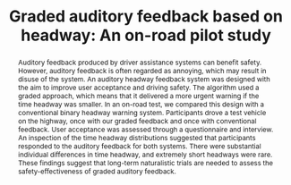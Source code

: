 ---
layout: publication
sitemap: false
title: "Graded auditory feedback based on headway: An on-road pilot study"
authors: Bazilinskyy, P., Stapel, J., De Koning, C., Lingmont, H., De Lint, T., Van der Sijs, T., Van den Ouden, F., Anema, F., De Winter, J. C. F.
pdf: bazilinskyy2018graded
image: bazilinskyy2018graded.jpg
display: Proceedings of the Human Factors and Ergonomics Society Europe Chapter 2017 Annual Conference (HFES Europe). Rome, Italy
year: 2018
abstract: "Auditory feedback produced by driver assistance systems can benefit safety. However, auditory feedback is often regarded as annoying, which may result in disuse of the system. An auditory headway feedback system was designed with the aim to improve user acceptance and driving safety. The algorithm used a graded approach, which means that it delivered a more urgent warning if the time headway was smaller. In an on-road test, we compared this design with a conventional binary headway warning system. Participants drove a test vehicle on the highway, once with our graded feedback and once with conventional feedback. User acceptance was assessed through a questionnaire and interview. An inspection of the time headway distributions suggested that participants responded to the auditory feedback for both systems. There were substantial individual differences in time headway, and extremely short headways were rare. These findings suggest that long-term naturalistic trials are needed to assess the safety-effectiveness of graded auditory feedback."
---